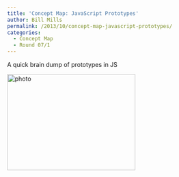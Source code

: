 ```yaml
---
title: 'Concept Map: JavaScript Prototypes'
author: Bill Mills
permalink: /2013/10/concept-map-javascript-prototypes/
categories:
  - Concept Map
  - Round 07/1
---
```

A quick brain dump of prototypes in JS

[<img class="alignnone size-medium wp-image-4790" alt="photo" src="http://teaching.software-carpentry.org/wp-content/uploads/2013/10/photo-300x225.jpg" width="300" height="225" />][1]

 [1]: http://teaching.software-carpentry.org/wp-content/uploads/2013/10/photo.jpg
